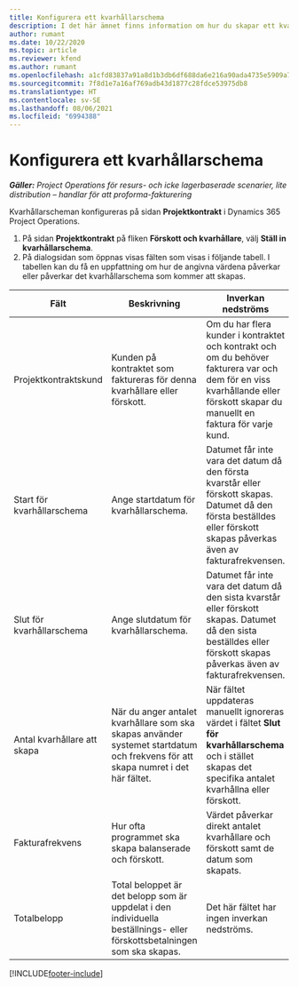 ```yaml
---
title: Konfigurera ett kvarhållarschema
description: I det här ämnet finns information om hur du skapar ett kvarhållarschema i Project Operations.
author: rumant
ms.date: 10/22/2020
ms.topic: article
ms.reviewer: kfend
ms.author: rumant
ms.openlocfilehash: a1cfd83837a91a8d1b3db6df688da6e216a90ada4735e5909a7e8cb26b87247d
ms.sourcegitcommit: 7f8d1e7a16af769adb43d1877c28fdce53975db8
ms.translationtype: HT
ms.contentlocale: sv-SE
ms.lasthandoff: 08/06/2021
ms.locfileid: "6994388"
---
```

# <a name="set-up-a-retainer-schedule"></a>Konfigurera ett kvarhållarschema

_**Gäller:** Project Operations för resurs- och icke lagerbaserade scenarier, lite distribution – handlar för att proforma-fakturering_

Kvarhållarscheman konfigureras på sidan **Projektkontrakt** i Dynamics 365 Project Operations.

1. På sidan **Projektkontrakt** på fliken **Förskott och kvarhållare**, välj **Ställ in kvarhållarschema**.
2. På dialogsidan som öppnas visas fälten som visas i följande tabell. I tabellen kan du få en uppfattning om hur de angivna värdena påverkar eller påverkar det kvarhållarschema som kommer att skapas.

| Fält | Beskrivning | Inverkan nedströms |
| --- | --- | --- |
| Projektkontraktskund | Kunden på kontraktet som faktureras för denna kvarhållare eller förskott. | Om du har flera kunder i kontraktet och kontrakt och om du behöver fakturera var och dem för en viss kvarhållande eller förskott skapar du manuellt en faktura för varje kund. |
| Start för kvarhållarschema | Ange startdatum för kvarhållarschema. | Datumet får inte vara det datum då den första kvarstår eller förskott skapas. Datumet då den första beställdes eller förskott skapas påverkas även av fakturafrekvensen. |
| Slut för kvarhållarschema | Ange slutdatum för kvarhållarschema. | Datumet får inte vara det datum då den sista kvarstår eller förskott skapas. Datumet då den sista beställdes eller förskott skapas påverkas även av fakturafrekvensen. |
| Antal kvarhållare att skapa | När du anger antalet kvarhållare som ska skapas använder systemet startdatum och frekvens för att skapa numret i det här fältet. | När fältet uppdateras manuellt ignoreras värdet i fältet **Slut för kvarhållarschema** och i stället skapas det specifika antalet kvarhållna eller förskott. |
| Fakturafrekvens | Hur ofta programmet ska skapa balanserade och förskott. | Värdet påverkar direkt antalet kvarhållare och förskott samt de datum som skapats. |
| Totalbelopp | Total beloppet är det belopp som är uppdelat i den individuella beställnings- eller förskottsbetalningen som ska skapas. | Det här fältet har ingen inverkan nedströms. |


[!INCLUDE[footer-include](../../includes/footer-banner.md)]